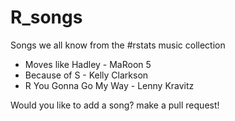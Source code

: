 # R_songs

Songs we all know from the #rstats music collection 


- Moves like Hadley - MaRoon 5
- Because of S - Kelly Clarkson
- R You Gonna Go My Way - Lenny Kravitz



Would you like to add a song? make a pull request!

